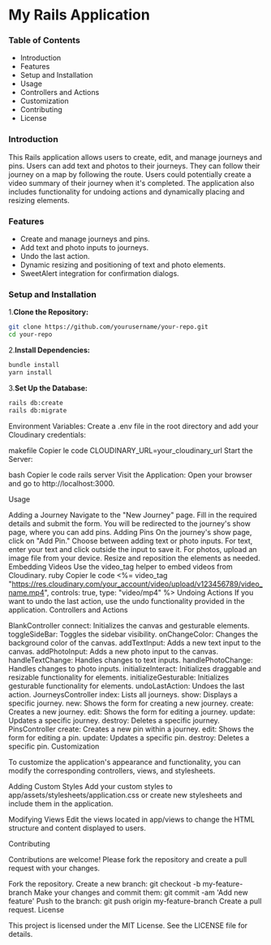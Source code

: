 <h1>My Rails Application</h1>

<h3>Table of Contents</h3>

- Introduction
- Features
- Setup and Installation
- Usage
- Controllers and Actions
- Customization
- Contributing
- License

<h3>Introduction</h3>

This Rails application allows users to create, edit, and manage journeys and pins. Users can add text and photos to their journeys. They can follow their journey on a map by following the route. Users could potentially create a video summary of their journey when it's completed. The application also includes functionality for undoing actions and dynamically placing and resizing elements.

<h3>Features</h3>

- Create and manage journeys and pins.
- Add text and photo inputs to journeys.
- Undo the last action.
- Dynamic resizing and positioning of text and photo elements.
- SweetAlert integration for confirmation dialogs.

<h3>Setup and Installation</h3>

1.**Clone the Repository:**

```bash
git clone https://github.com/yourusername/your-repo.git
cd your-repo
```

2.**Install Dependencies:**

```bash
bundle install
yarn install
```
3.**Set Up the Database:**

```bash
rails db:create
rails db:migrate
```

Environment Variables:
Create a .env file in the root directory and add your Cloudinary credentials:

makefile
Copier le code
CLOUDINARY_URL=your_cloudinary_url
Start the Server:

bash
Copier le code
rails server
Visit the Application:
Open your browser and go to http://localhost:3000.

Usage

Adding a Journey
Navigate to the "New Journey" page.
Fill in the required details and submit the form.
You will be redirected to the journey's show page, where you can add pins.
Adding Pins
On the journey's show page, click on "Add Pin."
Choose between adding text or photo inputs.
For text, enter your text and click outside the input to save it.
For photos, upload an image file from your device.
Resize and reposition the elements as needed.
Embedding Videos
Use the video_tag helper to embed videos from Cloudinary.
ruby
Copier le code
<%= video_tag "https://res.cloudinary.com/your_account/video/upload/v123456789/video_name.mp4", controls: true, type: "video/mp4" %>
Undoing Actions
If you want to undo the last action, use the undo functionality provided in the application.
Controllers and Actions

BlankController
connect: Initializes the canvas and gesturable elements.
toggleSideBar: Toggles the sidebar visibility.
onChangeColor: Changes the background color of the canvas.
addTextInput: Adds a new text input to the canvas.
addPhotoInput: Adds a new photo input to the canvas.
handleTextChange: Handles changes to text inputs.
handlePhotoChange: Handles changes to photo inputs.
initializeInteract: Initializes draggable and resizable functionality for elements.
initializeGesturable: Initializes gesturable functionality for elements.
undoLastAction: Undoes the last action.
JourneysController
index: Lists all journeys.
show: Displays a specific journey.
new: Shows the form for creating a new journey.
create: Creates a new journey.
edit: Shows the form for editing a journey.
update: Updates a specific journey.
destroy: Deletes a specific journey.
PinsController
create: Creates a new pin within a journey.
edit: Shows the form for editing a pin.
update: Updates a specific pin.
destroy: Deletes a specific pin.
Customization

To customize the application's appearance and functionality, you can modify the corresponding controllers, views, and stylesheets.

Adding Custom Styles
Add your custom styles to app/assets/stylesheets/application.css or create new stylesheets and include them in the application.

Modifying Views
Edit the views located in app/views to change the HTML structure and content displayed to users.

Contributing

Contributions are welcome! Please fork the repository and create a pull request with your changes.

Fork the repository.
Create a new branch: git checkout -b my-feature-branch
Make your changes and commit them: git commit -am 'Add new feature'
Push to the branch: git push origin my-feature-branch
Create a pull request.
License

This project is licensed under the MIT License. See the LICENSE file for details.

